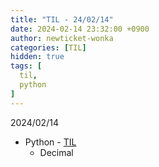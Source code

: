 ```yaml
---
title: "TIL - 24/02/14"
date: 2024-02-14 23:32:00 +0900
author: newticket-wonka
categories: [TIL]
hidden: true
tags: [
  til,
  python
]
---
```


2024/02/14

* Python - [TIL](https://github.com/newticket-wonka/TIL)
  * Decimal

